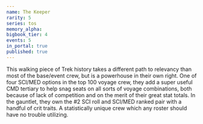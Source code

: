 ```yaml
---
name: The Keeper
rarity: 5
series: tos
memory_alpha:
bigbook_tier: 4
events: 5
in_portal: true
published: true
---
```


This walking piece of Trek history takes a different path to relevancy than most of the base/event crew, but is a powerhouse in their own right. One of four SCI/MED options in the top 100 voyage crew, they add a super useful CMD tertiary to help snag seats on all sorts of voyage combinations, both because of lack of competition and on the merit of their great stat totals. In the gauntlet, they own the #2 SCI roll and SCI/MED ranked pair with a handful of crit traits. A statistically unique crew which any roster should have no trouble utilizing.
